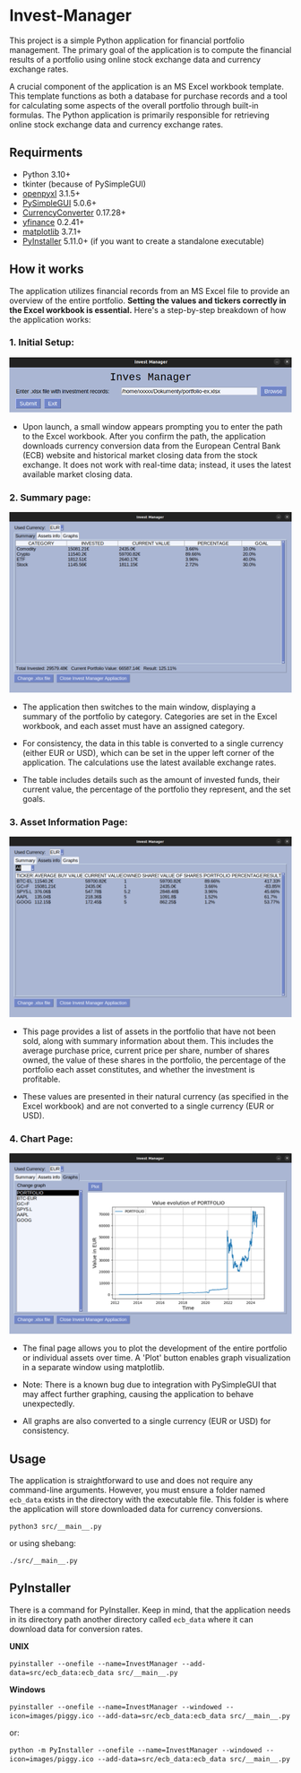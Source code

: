 # Invest-Manager

This project is a simple Python application for financial portfolio management. The primary goal of the application is to compute the financial results of a portfolio using online stock exchange data and currency exchange rates.

A crucial component of the application is an MS Excel workbook template. This template functions as both a database for purchase records and a tool for calculating some aspects of the overall portfolio through built-in formulas. The Python application is primarily responsible for retrieving online stock exchange data and currency exchange rates.

## Requirments

+ Python 3.10+
+ tkinter (because of PySimpleGUI)
+ [openpyxl](https://pypi.org/project/openpyxl/) 3.1.5+
+ [PySimpleGUI](https://www.pysimplegui.com/) 5.0.6+
+ [CurrencyConverter](https://pypi.org/project/CurrencyConverter/) 0.17.28+
+ [yfinance](https://pypi.org/project/yfinance/) 0.2.41+
+ [matplotlib](https://pypi.org/project/matplotlib/) 3.7.1+
+ [PyInstaller](https://pyinstaller.org/en/stable/) 5.11.0+ (if you want to create a standalone executable)

## How it works

The application utilizes financial records from an MS Excel file to provide an overview of the entire portfolio. **Setting the values and tickers correctly in the Excel workbook is essential.** Here's a step-by-step breakdown of how the application works:

### 1. Initial Setup:


<div align="center">
    <img src="images/loading.png">
</div>

+ Upon launch, a small window appears prompting you to enter the path to the Excel workbook. After you confirm the path, the application downloads currency conversion data from the European Central Bank (ECB) website and historical market closing data from the stock exchange. It does not work with real-time data; instead, it uses the latest available market closing data.


### 2. Summary page:

<div align="center">
    <img src="images/summary.png">
</div>

+ The application then switches to the main window, displaying a summary of the portfolio by category. Categories are set in the Excel workbook, and each asset must have an assigned category.

+ For consistency, the data in this table is converted to a single currency (either EUR or USD), which can be set in the upper left corner of the application. The calculations use the latest available exchange rates.

+ The table includes details such as the amount of invested funds, their current value, the percentage of the portfolio they represent, and the set goals.


### 3. Asset Information Page:

<div align="center">
    <img src="images/assets.png">
</div>

+ This page provides a list of assets in the portfolio that have not been sold, along with summary information about them. This includes the average purchase price, current price per share, number of shares owned, the value of these shares in the portfolio, the percentage of the portfolio each asset constitutes, and whether the investment is profitable.

+ These values are presented in their natural currency (as specified in the Excel workbook) and are not converted to a single currency (EUR or USD).


### 4. Chart Page:

<div align="center">
    <img src="images/graphs.png">
</div>

+ The final page allows you to plot the development of the entire portfolio or individual assets over time. A 'Plot' button enables graph visualization in a separate window using matplotlib.

+ Note: There is a known bug due to integration with PySimpleGUI that may affect further graphing, causing the application to behave unexpectedly.

+ All graphs are also converted to a single currency (EUR or USD) for consistency.



## Usage

The application is straightforward to use and does not require any command-line arguments. However, you must ensure a folder named `ecb_data` exists in the directory with the executable file. This folder is where the application will store downloaded data for currency conversions.

```
python3 src/__main__.py
```

or using shebang:

```
./src/__main__.py 
```

## PyInstaller

There is a command for PyInstaller. Keep in mind, that the application needs in its directory path another directory called `ecb_data` where it can download data for conversion rates.

**UNIX**
```
pyinstaller --onefile --name=InvestManager --add-data=src/ecb_data:ecb_data src/__main__.py
```

**Windows**
```
pyinstaller --onefile --name=InvestManager --windowed --icon=images/piggy.ico --add-data=src/ecb_data:ecb_data src/__main__.py
```

or:

```
python -m PyInstaller --onefile --name=InvestManager --windowed --icon=images/piggy.ico --add-data=src/ecb_data:ecb_data src/__main__.py
```